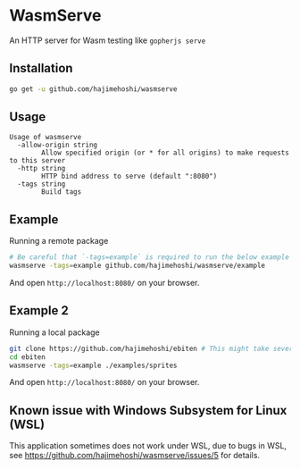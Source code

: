 # WasmServe

An HTTP server for Wasm testing like `gopherjs serve`

## Installation

```sh
go get -u github.com/hajimehoshi/wasmserve
```

## Usage

```
Usage of wasmserve
  -allow-origin string
        Allow specified origin (or * for all origins) to make requests to this server
  -http string
        HTTP bind address to serve (default ":8080")
  -tags string
        Build tags
```

## Example

Running a remote package

```sh
# Be careful that `-tags=example` is required to run the below example application.
wasmserve -tags=example github.com/hajimehoshi/wasmserve/example
```

And open `http://localhost:8080/` on your browser.

## Example 2

Running a local package

```sh
git clone https://github.com/hajimehoshi/ebiten # This might take several minutes.
cd ebiten
wasmserve -tags=example ./examples/sprites
```

And open `http://localhost:8080/` on your browser.

## Known issue with Windows Subsystem for Linux (WSL)

This application sometimes does not work under WSL, due to bugs in WSL, see https://github.com/hajimehoshi/wasmserve/issues/5 for details.
